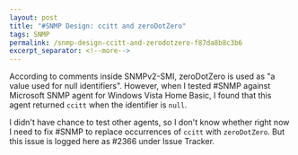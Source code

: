 ```yaml
---
layout: post
title: "#SNMP Design: ccitt and zeroDotZero"
tags: SNMP
permalink: /snmp-design-ccitt-and-zerodotzero-f87da8b8c3b6
excerpt_separator: <!--more-->
---
```

According to comments inside SNMPv2-SMI, zeroDotZero is used as "a value used for null identifiers". However, when I tested #SNMP against Microsoft SNMP agent for Windows Vista Home Basic, I found that this agent returned `ccitt` when the identifier is `null`.

I didn't have chance to test other agents, so I don't know whether right now I need to fix #SNMP to replace occurrences of `ccitt` with `zeroDotZero`. But this issue is logged here as #2366 under Issue Tracker.
<!--more-->
